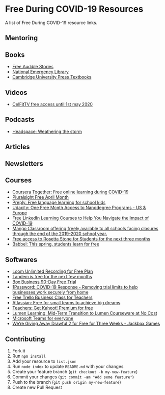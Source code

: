 # Free During COVID-19 Resources 
 A list of Free During COVID-19 resource links.

## Mentoring

## Books
 * [Free Audible Stories](https://stories.audible.com/start-listen)
 * [National Emergency Library](https://archive.org/details/nationalemergencylibrary)
 * [Cambridge University Press Textbooks](https://www.cambridge.org/core/what-we-publish/textbooks#)

## Videos
 * [CelFitTV free access until 1st may 2020](https://www.celfittv.com/)

## Podcasts
 * [Headspace: Weathering the storm](https://www.headspace.com/covid-19)

## Articles

## Newsletters

## Courses
 * [Coursera Together: Free online learning during COVID-19](https://blog.coursera.org/coursera-together-free-online-learning-during-covid-19/)
 * [Pluralsight Free April Month](https://www.pluralsight.com/offer/2020/free-april-month)
 * [Preply: Free language learning for school kids](https://preply.com/en/free-language-learning-for-school-kids)
 * [Udacity: One Free Month Access to Nanodegree Programs - US & Europe](https://blog.udacity.com/2020/03/one-month-free-on-nanodegrees.html)
 * [Free LinkedIn Learning Courses to Help You Navigate the Impact of COVID-19](https://learning.linkedin.com/blog/linkedin-learning-resources/free-linkedin-learning-resources-to-help-you-navigate-the-impact)
 * [Mango Classroom offering freely available to all schools facing closures through the end of the 2019-2020 school year.](https://mangolanguages.com/info/covid19-response.cfm)
 * [Free access to Rosetta Stone for Students for the next three months](https://www.rosettastone.com/freeforstudents/)
 * [Babbel: This spring, students learn for free](https://try.babbel.com/student-discount/)

## Softwares
 * [Loom Unlimited Recording for Free Plan](https://www.loom.com/blog/coronavirus-response)
 * [Tandem is free for the next few months](https://tandem.chat/coronavirus)
 * [Box Business 90-Day Free Trial](https://account.box.com/signup/business?tl=oWgBWV)
 * [1Password: COVID-19 Response - Removing trial limits to help businesses work securely from home](https://blog.1password.com/covid-19-response/)
 * [Free Trello Business Class for Teachers](https://trello.com/education)
 * [Atlassian: Free for small teams to achieve big dreams](https://www.atlassian.com/software/free)
 * [Teachers: Get Kahoot! Premium for free](https://kahoot.com/access-kahoot-premium-for-free/)
 * [Lumen Learning: Mid-Term Transition to Lumen Courseware at No Cost](https://info.lumenlearning.com/transition-spring2020)
 * [Microsoft Teams for everyone](https://www.microsoft.com/en-us/microsoft-365/blog/2020/03/05/our-commitment-to-customers-during-covid-19/)
 * [We’re Giving Away Drawful 2 for Free for Three Weeks - Jackbox Games](https://www.jackboxgames.com/were-giving-away-drawful-2-for-free-for-three-weeks/)

## Contributing 
1. Fork it
2. Run `npm install`
3. Add your resource to `list.json`
4. Run `node index` to update `README.md` with your changes
5. Create your feature branch (`git checkout -b my-new-feature`)
6. Commit your changes (`git commit -am "Add some feature"`)
7. Push to the branch (`git push origin my-new-feature`)
8. Create new Pull Request

